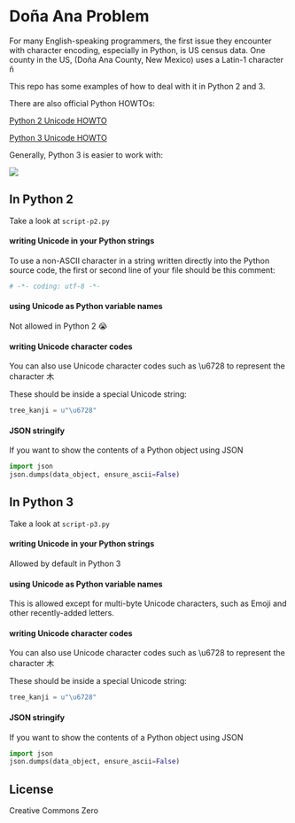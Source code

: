 # Doña Ana Problem

For many English-speaking programmers, the first issue they encounter with character
encoding, especially in Python, is US census data. One county in the
US, (Doña Ana County, New Mexico) uses a Latin-1 character ñ

This repo has some examples of how to deal with it in Python 2 and 3.

There are also official Python HOWTOs:

<a href="https://docs.python.org/2/howto/unicode.html">Python 2 Unicode HOWTO</a>

<a href="https://docs.python.org/3/howto/unicode.html">Python 3 Unicode HOWTO</a>

Generally, Python 3 is easier to work with:

<img src="http://i.imgur.com/h2wyWHw.png"/>

## In Python 2

Take a look at ```script-p2.py```

#### writing Unicode in your Python strings

To use a non-ASCII character in a string written directly into
the Python source code, the first or second line of your file should be this comment:

```python
# -*- coding: utf-8 -*-
```

#### using Unicode as Python variable names

Not allowed in Python 2 😭

#### writing Unicode character codes

You can also use Unicode character codes such as \u6728 to represent the character 木

These should be inside a special Unicode string:

```python
tree_kanji = u"\u6728"
```

#### JSON stringify

If you want to show the contents of a Python object using JSON

```python
import json
json.dumps(data_object, ensure_ascii=False)
```

## In Python 3

Take a look at ```script-p3.py```

#### writing Unicode in your Python strings

Allowed by default in Python 3

#### using Unicode as Python variable names

This is allowed except for multi-byte Unicode characters, such as Emoji and
other recently-added letters.

#### writing Unicode character codes

You can also use Unicode character codes such as \u6728 to represent the character 木

These should be inside a special Unicode string:

```python
tree_kanji = u"\u6728"
```

#### JSON stringify

If you want to show the contents of a Python object using JSON

```python
import json
json.dumps(data_object, ensure_ascii=False)
```

## License

Creative Commons Zero
